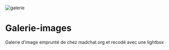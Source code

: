 ![galerie](https://cloud.githubusercontent.com/assets/8536299/8457663/19431f06-2013-11e5-8c44-62378f4164f2.png)

# Galerie-images
Galerie d'image emprunté de chez madchat.org et recodé avec une lightbox
